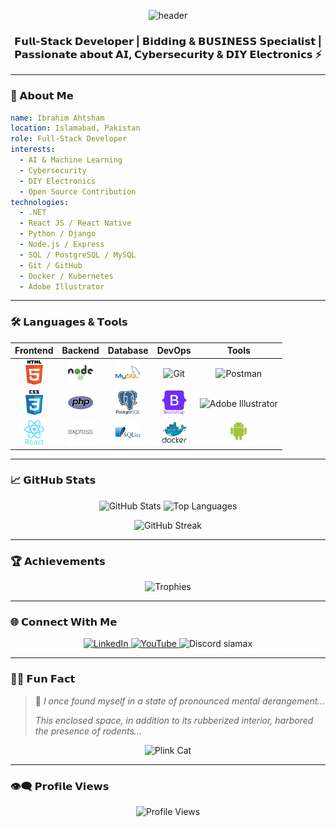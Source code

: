 <!-- Profile Header -->
<p align="center">
  <img src="https://capsule-render.vercel.app/api?type=waving&color=0e75b6&height=100&section=header&text=Hi%20👋,%20I'm%20Ibrahim%20Ahtsham&fontSize=30&fontAlignY=40&desc=Full-Stack%20Developer%20|%20AI%20Enthusiast%20|%20Tech%20Explorer&descAlignY=60&descAlign=50&fontColor=ffffff" alt="header"/>
</p>

<!-- About Me -->
<h3 align="center">𝗙𝘂𝗹𝗹-𝗦𝘁𝗮𝗰𝗸 𝗗𝗲𝘃𝗲𝗹𝗼𝗽𝗲𝗿 | 𝗕𝗶𝗱𝗱𝗶𝗻𝗴 & 𝗕𝗨𝗦𝗜𝗡𝗘𝗦𝗦 𝗦𝗽𝗲𝗰𝗶𝗮𝗹𝗶𝘀𝘁 | 𝗣𝗮𝘀𝘀𝗶𝗼𝗻𝗮𝘁𝗲 𝗮𝗯𝗼𝘂𝘁 𝗔𝗜, 𝗖𝘆𝗯𝗲𝗿𝘀𝗲𝗰𝘂𝗿𝗶𝘁𝘆 & 𝗗𝗜𝗬 𝗘𝗹𝗲𝗰𝘁𝗿𝗼𝗻𝗶𝗰𝘀 ⚡</h3>

---

### 🧠 𝗔𝗯𝗼𝘂𝘁 𝗠𝗲

```yaml
name: Ibrahim Ahtsham
location: Islamabad, Pakistan
role: Full-Stack Developer
interests:
  - AI & Machine Learning
  - Cybersecurity
  - DIY Electronics
  - Open Source Contribution
technologies:
  - .NET
  - React JS / React Native
  - Python / Django
  - Node.js / Express
  - SQL / PostgreSQL / MySQL
  - Git / GitHub
  - Docker / Kubernetes
  - Adobe Illustrator
```

---

### 🛠️ 𝗟𝗮𝗻𝗴𝘂𝗮𝗴𝗲𝘀 & 𝗧𝗼𝗼𝗹𝘀

|                                                                     Frontend                                                                      |                                                                          Backend                                                                           |                                                                             Database                                                                             |                                                                           DevOps                                                                           |                                                                          Tools                                                                          |
| :-----------------------------------------------------------------------------------------------------------------------------------------------: | :--------------------------------------------------------------------------------------------------------------------------------------------------------: | :--------------------------------------------------------------------------------------------------------------------------------------------------------------: | :--------------------------------------------------------------------------------------------------------------------------------------------------------: | :-----------------------------------------------------------------------------------------------------------------------------------------------------: |
| <img src="https://raw.githubusercontent.com/devicons/devicon/master/icons/html5/html5-original-wordmark.svg" alt="HTML5" width="40" height="40"/> |   <img src="https://raw.githubusercontent.com/devicons/devicon/master/icons/nodejs/nodejs-original-wordmark.svg" alt="Node.js" width="40" height="40"/>    |        <img src="https://raw.githubusercontent.com/devicons/devicon/master/icons/mysql/mysql-original-wordmark.svg" alt="MySQL" width="40" height="40"/>         |                          <img src="https://www.vectorlogo.zone/logos/git-scm/git-scm-icon.svg" alt="Git" width="40" height="40"/>                          |                   <img src="https://www.vectorlogo.zone/logos/getpostman/getpostman-icon.svg" alt="Postman" width="40" height="40"/>                    |
|  <img src="https://raw.githubusercontent.com/devicons/devicon/master/icons/css3/css3-original-wordmark.svg" alt="CSS3" width="40" height="40"/>   |             <img src="https://raw.githubusercontent.com/devicons/devicon/master/icons/php/php-original.svg" alt="PHP" width="40" height="40"/>             | <img src="https://raw.githubusercontent.com/devicons/devicon/master/icons/postgresql/postgresql-original-wordmark.svg" alt="PostgreSQL" width="40" height="40"/> | <img src="https://raw.githubusercontent.com/devicons/devicon/master/icons/bootstrap/bootstrap-plain-wordmark.svg" alt="Bootstrap" width="40" height="40"/> |       <img src="https://www.vectorlogo.zone/logos/adobe_illustrator/adobe_illustrator-icon.svg" alt="Adobe Illustrator" width="40" height="40"/>        |
| <img src="https://raw.githubusercontent.com/devicons/devicon/master/icons/react/react-original-wordmark.svg" alt="React" width="40" height="40"/> | <img src="https://raw.githubusercontent.com/devicons/devicon/master/icons/express/express-original-wordmark.svg" alt="Express.js" width="40" height="40"/> |       <img src="https://raw.githubusercontent.com/devicons/devicon/master/icons/sqlite/sqlite-original-wordmark.svg" alt="SQLite" width="40" height="40"/>       |    <img src="https://raw.githubusercontent.com/devicons/devicon/master/icons/docker/docker-original-wordmark.svg" alt="Docker" width="40" height="40"/>    | <img src="https://raw.githubusercontent.com/devicons/devicon/master/icons/android/android-original-wordmark.svg" alt="Android" width="40" height="40"/> |

---

### 📈 𝗚𝗶𝘁𝗛𝘂𝗯 𝗦𝘁𝗮𝘁𝘀

<p align="center">
  <img src="https://github-readme-stats.vercel.app/api?username=ibrahimahtsham&show_icons=true&locale=en" alt="GitHub Stats" height="160"/>
  <img src="https://github-readme-stats.vercel.app/api/top-langs?username=ibrahimahtsham&show_icons=true&locale=en&layout=compact" alt="Top Languages" height="160"/>
</p>

<p align="center">
  <img src="https://github-readme-streak-stats.herokuapp.com/?user=ibrahimahtsham&" alt="GitHub Streak"/>
</p>

---

### 🏆 𝗔𝗰𝗵𝗶𝗲𝘃𝗲𝗺𝗲𝗻𝘁𝘀

<p align="center">
  <img src="https://github-profile-trophy.vercel.app/?username=ibrahimahtsham&theme=gruvbox" alt="Trophies"/>
</p>

---

### 🌐 𝗖𝗼𝗻𝗻𝗲𝗰𝘁 𝗪𝗶𝘁𝗵 𝗠𝗲

<p align="center">
  <a href="https://linkedin.com/in/ibrahim-a-190637254" target="blank">
    <img src="https://raw.githubusercontent.com/rahuldkjain/github-profile-readme-generator/master/src/images/icons/Social/linked-in-alt.svg" alt="LinkedIn" height="30" width="40"/>
  </a>
  <a href="https://www.youtube.com/@siamax1" target="blank">
    <img src="https://raw.githubusercontent.com/rahuldkjain/github-profile-readme-generator/master/src/images/icons/Social/youtube.svg" alt="YouTube" height="30" width="40"/>
  </a>
  <img src="https://raw.githubusercontent.com/rahuldkjain/github-profile-readme-generator/master/src/images/icons/Social/discord.svg" alt="Discord" height="30" width="40"/>
  <span>siamax</span>
</p>

---

### 🐱‍👤 𝗙𝘂𝗻 𝗙𝗮𝗰𝘁

> 🧠 _I once found myself in a state of pronounced mental derangement..._
>
> _This enclosed space, in addition to its rubberized interior, harbored the presence of rodents..._

<p align="center">
  <img src="https://media.tenor.com/GOabrbLMl4AAAAAM/plink-cat-plink.gif" alt="Plink Cat"/>
</p>

---

### 👁️‍🗨️ 𝗣𝗿𝗼𝗳𝗶𝗹𝗲 𝗩𝗶𝗲𝘄𝘀

<p align="center">
  <img src="https://komarev.com/ghpvc/?username=ibrahimahtsham&label=Profile%20views&color=0e75b6&style=flat" alt="Profile Views"/>
</p>
